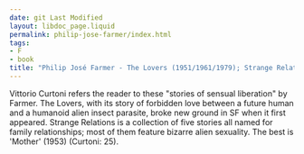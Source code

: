 ```yaml
---
date: git Last Modified
layout: libdoc_page.liquid
permalink: philip-jose-farmer/index.html
tags:
- F
- book
title: "Philip José Farmer - The Lovers (1951/1961/1979); Strange Relations"
---
```


Vittorio Curtoni refers the reader to these "stories of  sensual liberation" by Farmer. The Lovers, with its story of  forbidden love between a future human and a humanoid alien insect parasite,  broke new ground in SF when it first appeared. Strange Relations is a  collection of five stories all named for family relationships; most of them  feature bizarre alien sexuality. The best is 'Mother' (1953) (Curtoni: 25).